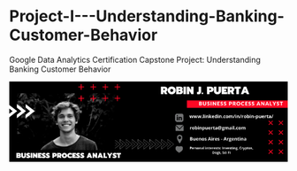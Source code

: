 # Project-I---Understanding-Banking-Customer-Behavior
Google Data Analytics Certification Capstone Project: Understanding Banking Customer Behavior

<img src="https://github.com/robspuerta/robspuerta/blob/main/Business%20process%20analyst.png" alt="Robin Puerta Business Process Analyst + Product Analyst">
